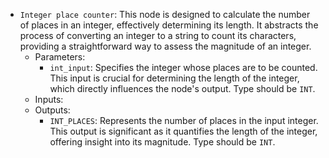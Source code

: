 - `Integer place counter`: This node is designed to calculate the number of places in an integer, effectively determining its length. It abstracts the process of converting an integer to a string to count its characters, providing a straightforward way to assess the magnitude of an integer.
    - Parameters:
        - `int_input`: Specifies the integer whose places are to be counted. This input is crucial for determining the length of the integer, which directly influences the node's output. Type should be `INT`.
    - Inputs:
    - Outputs:
        - `INT_PLACES`: Represents the number of places in the input integer. This output is significant as it quantifies the length of the integer, offering insight into its magnitude. Type should be `INT`.
